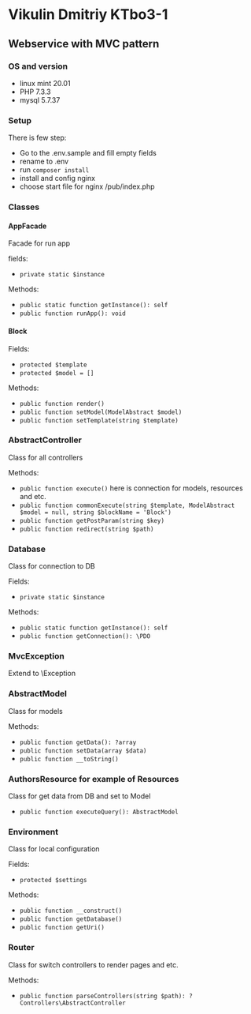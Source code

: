 Vikulin Dmitriy KTbo3-1
==========
Webservice with MVC pattern
----------------------------------
### OS and version
- linux mint 20.01
- PHP 7.3.3
- mysql 5.7.37
### Setup
There is few step:
- Go to the .env.sample and fill empty fields
- rename to .env
- run `composer install`
- install and config nginx
- choose start file for nginx /pub/index.php

### Classes
#### AppFacade
Facade for run app

fields:
- `private static $instance`

Methods:
- `public static function getInstance(): self`
- `public function runApp(): void`

#### Block

Fields: 

- `protected $template`
- `protected $model = []`

Methods:

- `public function render()`
- `public function setModel(ModelAbstract $model)`
- `public function setTemplate(string $template)`

### AbstractController
Class for all controllers

Methods:
- `public function execute()` here is connection for models, resources and etc. 
- `public function commonExecute(string $template, ModelAbstract $model = null, string $blockName = 'Block')`
- `public function getPostParam(string $key)`
- `public function redirect(string $path)`

### Database
Class for connection to DB

Fields:

- `private static $instance`

Methods: 

- `public static function getInstance(): self`
- `public function getConnection(): \PDO`

### MvcException
Extend to \Exception

### AbstractModel
Class for models

Methods:

- `public function getData(): ?array`
- `public function setData(array $data)`
- `public function __toString()`

### AuthorsResource for example of Resources
Class for get data from DB and set to Model

- `public function executeQuery(): AbstractModel`

### Environment 
Class for local configuration

Fields:

- `protected $settings`

Methods: 

- `public function __construct()`
- `public function getDatabase()`
- `public function getUri()`

### Router
Class for switch controllers to render pages and etc.

Methods: 

- `public function parseControllers(string $path): ?Controllers\AbstractController`

